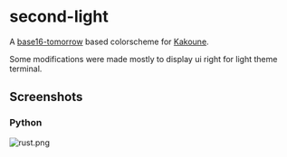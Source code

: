 # second-light

A [base16-tomorrow](https://github.com/leira/base16-kakoune/blob/master/colors/base16-tomorrow.kak) based colorscheme for [Kakoune](https://kakoune.org).

Some modifications were made mostly to display ui right for light theme terminal.

## Screenshots

### Python

![rust.png](https://i.postimg.cc/JnTsVgP0/rust.png)
